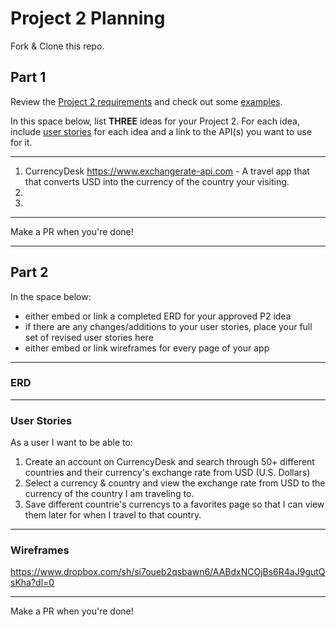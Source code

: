 # Project 2 Planning

Fork & Clone this repo.

## Part 1

Review the [Project 2 requirements](https://tmdarneille.gitbook.io/seirfx/11-projects/project-2#project-feedback-evaluation) and check out some [examples](https://tmdarneille.gitbook.io/seirfx/11-projects/past-projects/project2).

In this space below, list **THREE** ideas for your Project 2. For each idea, include [user stories](https://revelry.co/user-stories-that-dont-suck/) for each idea and a link to the API(s) you want to use for it.

--------------------------------------------------------
1. CurrencyDesk https://www.exchangerate-api.com - A travel app that that converts USD into the currency of the country your visiting.
2. 
3.
---------------------------------------------------------

Make a PR when you're done!

---

## Part 2

In the space below:
* either embed or link a completed ERD for your approved P2 idea
* if there are any changes/additions to your user stories, place your full set of revised user stories here
* either embed or link wireframes for every page of your app

----------------------------------------------------------
### ERD


----------------------------------------------------------
### User Stories
As a user I want to be able to:

1. Create an account on CurrencyDesk and search through 50+ different countries and their currency's exchange rate from USD (U.S. Dollars)
2. Select a currency & country and view the exchange rate from USD to the currency of the country I am traveling to.
3. Save different countrie's currencys to a favorites page so that I can view them later for when I travel to that country.

----------------------------------------------------------
### Wireframes
https://www.dropbox.com/sh/si7oueb2qsbawn6/AABdxNCOjBs6R4aJ9gutQsKha?dl=0

----------------------------------------------------------

Make a PR when you're done!

